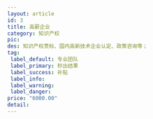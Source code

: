 ```yaml
---
layout: article
id: 3
title: 高薪企业
category: 知识产权
pic: 
des: 知识产权贯标、国内高新技术企业认定、政策咨询等；
tag: 
 label_default: 专业团队
 label_primary: 秒出结果
 label_success: 补贴
 label_info: 
 label_warning: 
 label_danger: 
price: "6000.00" 
detail: 
---
```



